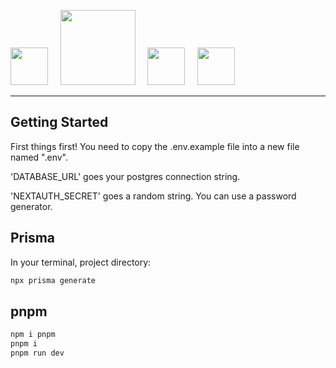 <a href="https://next-auth.js.org/"><img src="https://next-auth.js.org/img/logo/logo-sm.png" width="60" heigth="auto" ></a>&nbsp;&nbsp;&nbsp;&nbsp;
<a href="https://nextjs.org/"><img src="https://static-00.iconduck.com/assets.00/nextjs-icon-2048x1234-pqycciiu.png" width="120" heigth="auto"></a>&nbsp;&nbsp;&nbsp;&nbsp;
<a href="https://www.prisma.io/"><img src="https://i.pinimg.com/originals/39/b2/e4/39b2e4ad77c23a2c11e5950a7dfa2aec.png" width="60" heigth="auto" ></a>&nbsp;&nbsp;&nbsp;&nbsp;
<a href="https://www.prisma.io/"><img src="https://imgs.search.brave.com/cRYMDz-JxHAkAACLKH8kktAvcA23WhZnFBlLKEp51Qk/rs:fit:860:0:0:0/g:ce/aHR0cHM6Ly93d3cu/cG9zdGdyZXNxbC5v/cmcvbWVkaWEvaW1n/L2Fib3V0L3ByZXNz/L2VsZXBoYW50LnBu/Zw" width="60" heigth="auto" ></a>

<hr>

## Getting Started

First things first! You need to copy the .env.example file into a new file named ".env".

'DATABASE_URL' goes your postgres connection string.

'NEXTAUTH_SECRET' goes a random string. You can use a password generator.

## Prisma

In your terminal, project directory:
```bash
npx prisma generate
```

## pnpm

```bash
npm i pnpm
pnpm i
pnpm run dev
```
